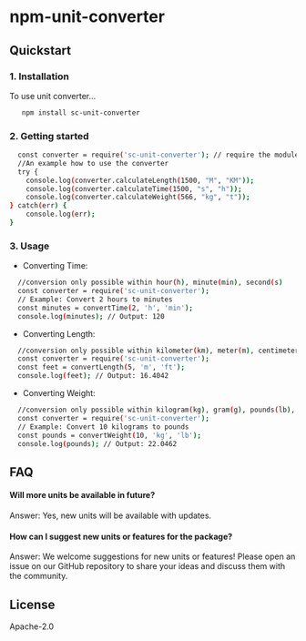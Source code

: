 # npm-unit-converter

## Quickstart
### 1. Installation
To use unit converter...

```bash
   npm install sc-unit-converter
```
### 2. Getting started
```bash
  const converter = require('sc-unit-converter'); // require the module
  //An example how to use the converter
  try {
    console.log(converter.calculateLength(1500, "M", "KM"));
    console.log(converter.calculateTime(1500, "s", "h"));
    console.log(converter.calculateWeight(566, "kg", "t"));
} catch(err) {
    console.log(err);
}
```
### 3. Usage
- Converting Time:
```bash
  //conversion only possible within hour(h), minute(min), second(s)
  const converter = require('sc-unit-converter');
  // Example: Convert 2 hours to minutes
  const minutes = convertTime(2, 'h', 'min');
  console.log(minutes); // Output: 120
```
- Converting Length:
```bash
  //conversion only possible within kilometer(km), meter(m), centimeter(cm), milimeter(mm), foot(ft)
  const converter = require('sc-unit-converter');
  const feet = convertLength(5, 'm', 'ft');
  console.log(feet); // Output: 16.4042
```

- Converting Weight:
```bash
  //conversion only possible within kilogram(kg), gram(g), pounds(lb), tonne(t), quintal(q)
  const converter = require('sc-unit-converter');
  // Example: Convert 10 kilograms to pounds
  const pounds = convertWeight(10, 'kg', 'lb');
  console.log(pounds); // Output: 22.0462
```


## FAQ

#### Will more units be available in future?

Answer: Yes, new units will be available with updates.

#### How can I suggest new units or features for the package?

Answer: We welcome suggestions for new units or features! Please open an issue on our GitHub repository to share your ideas and discuss them with the community.



## License

Apache-2.0


